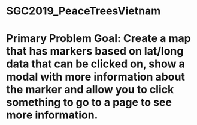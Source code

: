 # SGC2019_PeaceTreesVietnam


# Primary Problem Goal: Create a map that has markers based on lat/long data that can be clicked on, show a modal with more information about the marker and allow you to click something to go to a page to see more information.

